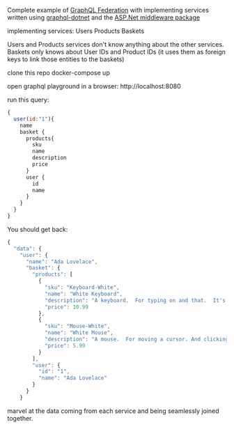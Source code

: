 Complete example of [GraphQL Federation](https://www.apollographql.com/docs/apollo-server/federation/introduction/) with implementing services written using [graphql-dotnet](https://github.com/graphql-dotnet/) and the [ASP.Net middleware package](https://github.com/graphql-dotnet/server)

implementing services:
  Users
  Products
  Baskets

Users and Products services don't know anything about the other services.  Baskets only knows about User IDs and Product IDs (it uses them as foreign keys to link those entities to the baskets)

clone this repo
docker-compose up

open graphql playground in a browser: http://localhost:8080

run this query:

```javascript
{
  user(id:"1"){
    name
    basket {
      products{
        sku
        name
        description
        price
      }
      user {
        id
        name
      }
    }
  }
}
```

You should get back:

```javascript
{
  "data": {
    "user": {
      "name": "Ada Lovelace",
      "basket": {
        "products": [
          {
            "sku": "Keyboard-White",
            "name": "White Keyboard",
            "description": "A keyboard.  For typing on and that.  It's white",
            "price": 10.99
          },
          {
            "sku": "Mouse-White",
            "name": "White Mouse",
            "description": "A mouse.  For moving a cursor. And clicking.  It's white",
            "price": 5.99
          }
        ],
        "user": {
          "id": "1",
          "name": "Ada Lovelace"
        }
      }
    }
```

marvel at the data coming from each service and being seamlessly joined together.
